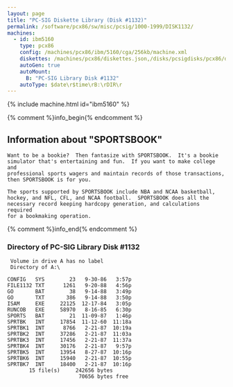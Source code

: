 ```yaml
---
layout: page
title: "PC-SIG Diskette Library (Disk #1132)"
permalink: /software/pcx86/sw/misc/pcsig/1000-1999/DISK1132/
machines:
  - id: ibm5160
    type: pcx86
    config: /machines/pcx86/ibm/5160/cga/256kb/machine.xml
    diskettes: /machines/pcx86/diskettes.json,/disks/pcsigdisks/pcx86/diskettes.json
    autoGen: true
    autoMount:
      B: "PC-SIG Library Disk #1132"
    autoType: $date\r$time\rB:\rDIR\r
---
```


{% include machine.html id="ibm5160" %}

{% comment %}info_begin{% endcomment %}

## Information about "SPORTSBOOK"

    Want to be a bookie?  Then fantasize with SPORTSBOOK.  It's a bookie
    simulator that's entertaining and fun.  If you want to make college and
    professional sports wagers and maintain records of those transactions,
    then SPORTSBOOK is for you.
    
    The sports supported by SPORTSBOOK include NBA and NCAA basketball,
    hockey, and NFL, CFL, and NCAA football.  SPORTSBOOK does all the
    necessary record keeping hardcopy generation, and calculations required
    for a bookmaking operation.
{% comment %}info_end{% endcomment %}


### Directory of PC-SIG Library Disk #1132

     Volume in drive A has no label
     Directory of A:\

    CONFIG   SYS        23   9-30-86   3:57p
    FILE1132 TXT      1261   9-20-88   4:56p
    GO       BAT        38   9-14-88   3:49p
    GO       TXT       386   9-14-88   3:50p
    ISAM     EXE     22125  12-17-84   3:05p
    RUNCOB   EXE     58970   8-16-85   6:30p
    SPORTS   BAT        21  11-09-87   1:46p
    SPRTBK   INT     17854  11-12-60  11:18a
    SPRTBK1  INT      8766   2-21-87  10:19a
    SPRTBK2  INT     37286   2-21-87  11:03a
    SPRTBK3  INT     17456   2-21-87  11:37a
    SPRTBK4  INT     30176   2-21-87   9:57p
    SPRTBK5  INT     13954   8-27-87  10:16p
    SPRTBK6  INT     15940   2-21-87  10:55p
    SPRTBK7  INT     18400   2-21-87  10:16p
           15 file(s)     242656 bytes
                           70656 bytes free
